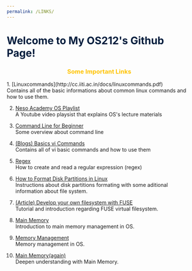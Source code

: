 ```yaml
---
permalink: /LINKS/
---
```


<h1 style="color: #001D3D; font-weight: bold;"> Welcome to My OS212's Github Page! </h1>

<h3 style="color: #FFC300; text-align:center;"> Some Important Links </h3>
1. [Linuxcommands](http://cc.iiti.ac.in/docs/linuxcommands.pdf)<br>
Contains all of the basic informations about common linux commands and how to use them.

2. [Neso Academy OS Playlist](https://youtube.com/playlist?list=PLBlnK6fEyqRiVhbXDGLXDk_OQAeuVcp2O)<br>
A Youtube video playsist that explains OS's lecture materials

3. [Command Line for Beginner](https://ubuntu.com/tutorials/command-line-for-beginners#1-overview)<br>
Some overview about command line

4. [(Blogs) Basics vi Commands](https://www.cs.colostate.edu/helpdocs/vi.html)<br>
Contains all of vi basic commands and how to use them

5. [Regex](https://cheatography.com/davechild/cheat-sheets/regular-expressions/)<br>
How to create and read a regular expression (regex)

6. [How to Format Disk Partitions in Linux](https://phoenixnap.com/kb/linux-format-disk)<br>
Instructions about disk partitions formating with some aditional information about file system.

7. [(Article) Develop your own filesystem with FUSE](https://developer.ibm.com/articles/l-fuse/)<br>
Tutorial and introduction regarding FUSE virtual filesystem.

8. [Main Memory](http://www.compsci.hunter.cuny.edu/~sweiss/course_materials/csci340/slides/chapter09.pdf)<br>
Introduction to main memory management in OS.

9. [Memory Management](https://www2.latech.edu/~box/os/ch08.pdf)<br>
Memory management in OS.

10. [Main Memory(again)](https://www.cs.uic.edu/~jbell/CourseNotes/OperatingSystems/8_MainMemory.html)<br>
Deepen understanding with Main Memory.
